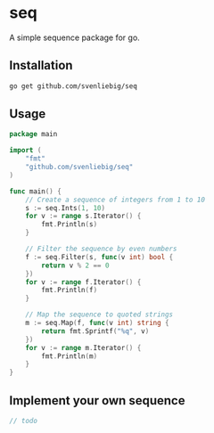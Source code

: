 # seq

A simple sequence package for go.

## Installation

```bash
go get github.com/svenliebig/seq
```

## Usage

```go
package main

import (
    "fmt"
    "github.com/svenliebig/seq"
)

func main() {
    // Create a sequence of integers from 1 to 10
    s := seq.Ints(1, 10)
    for v := range s.Iterator() {
        fmt.Println(s)
    }

    // Filter the sequence by even numbers
    f := seq.Filter(s, func(v int) bool {
        return v % 2 == 0
    })
    for v := range f.Iterator() {
        fmt.Println(f)
    }

    // Map the sequence to quoted strings
    m := seq.Map(f, func(v int) string {
        return fmt.Sprintf("%q", v)
    })
    for v := range m.Iterator() {
        fmt.Println(m)
    }
}
```

## Implement your own sequence

```go
// todo
```

